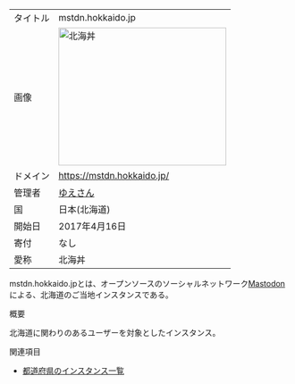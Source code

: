 <div class="mw-parser-output">

|          |                                                                                                                                                                                                                                                                                                                          |
|----------|--------------------------------------------------------------------------------------------------------------------------------------------------------------------------------------------------------------------------------------------------------------------------------------------------------------------------|
| タイトル | mstdn.hokkaido.jp                                                                                                                                                                                                                                                                                                        |
| 画像     | <a href="/%E3%83%95%E3%82%A1%E3%82%A4%E3%83%AB:%E5%8C%97%E6%B5%B7%E4%B8%BC.png" class="image" title="北海丼"><img src="/images/thumb/a/af/%E5%8C%97%E6%B5%B7%E4%B8%BC.png/300px-%E5%8C%97%E6%B5%B7%E4%B8%BC.png" srcset="/images/a/af/%E5%8C%97%E6%B5%B7%E4%B8%BC.png 1.5x" width="300" height="247" alt="北海丼" /></a> |
| ドメイン | <a href="https://mstdn.hokkaido.jp/" class="external free" rel="nofollow">https://mstdn.hokkaido.jp/</a>                                                                                                                                                                                                                 |
| 管理者   | <a href="https://mstdn.hokkaido.jp/@yue" class="external text" rel="nofollow">ゆえさん</a>                                                                                                                                                                                                                               |
| 国       | 日本(北海道)                                                                                                                                                                                                                                                                                                             |
| 開始日   | 2017年4月16日                                                                                                                                                                                                                                                                                                            |
| 寄付     | なし                                                                                                                                                                                                                                                                                                                     |
| 愛称     | 北海丼                                                                                                                                                                                                                                                                                                                   |

<span class="mw-selflink selflink">mstdn.hokkaido.jp</span>とは、オープンソースのソーシャルネットワーク[Mastodon](/Mastodon "Mastodon")による、北海道のご当地インスタンスである。

概要

北海道に関わりのあるユーザーを対象としたインスタンス。

関連項目

-   [都道府県のインスタンス一覧](/%E9%83%BD%E9%81%93%E5%BA%9C%E7%9C%8C%E3%81%AE%E3%82%A4%E3%83%B3%E3%82%B9%E3%82%BF%E3%83%B3%E3%82%B9%E4%B8%80%E8%A6%A7 "都道府県のインスタンス一覧")

</div>
